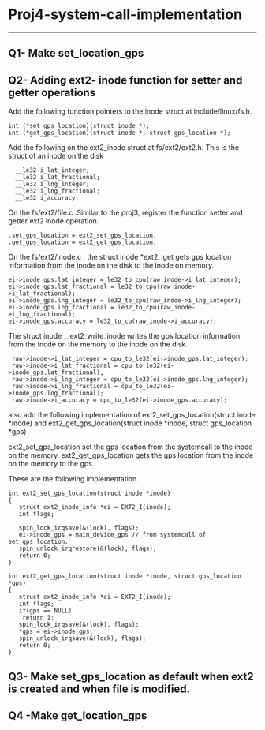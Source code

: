 # Proj4-system-call-implementation
---
Q1- Make set_location_gps
---
Q2- Adding ext2- inode function for setter and getter operations
---
Add the following function pointers to the inode struct at include/linux/fs.h.
```=clike
int (*set_gps_location)(struct inode *);
int (*get_gps_location)(struct inode *, struct gps_location *);
```
Add the following on the ext2_inode struct at fs/ext2/ext2.h. This is the struct of an inode on the disk
```=clike
  __le32 i_lat_integer;
  __le32 i_lat_fractional;
  __le32 i_lng_integer;
  __le32 i_lng_fractional;
  __le32 i_accuracy;
```
On the fs/ext2/file.c .Similar to the proj3, register the function setter and getter ext2 inode operation.
```=clike
.set_gps_location = ext2_set_gps_location,
.get_gps_location = ext2_get_gps_location,
```
On the fs/ext2/inode.c , the struct inode *ext2_iget gets gps location information from the inode on the disk to the inode on memory.
  ```=clike
  ei->inode_gps.lat_integer = le32_to_cpu(raw_inode->i_lat_integer);
  ei->inode_gps.lat_fractional = le32_to_cpu(raw_inode->i_lat_fractional);
  ei->inode_gps.lng_integer = le32_to_cpu(raw_inode->i_lng_integer);
  ei->inode_gps.lng_fractional = le32_to_cpu(raw_inode->i_lng_fractional);
  ei->inode_gps.accuracy = le32_to_cu(raw_inode->i_accuracy);
   ```
The struct inode __ext2_write_inode writes the gps location information from the inode on the memory to the inode on the disk.
```=clike
 raw->inode->i_lat_integer = cpu_to_le32(ei->inode_gps.lat_integer);
 raw->inode->i_lat_fractional = cpu_to_le32(ei->inode_gps.lat_fractional);
 raw->inode->i_lng_integer = cpu_to_le32(ei->inode_gps.lng_integer);
 raw->inode->i_lng_fractional = cpu_to_le32(ei->inode_gps.lng_fractional);
 raw->inode->i_accuracy = cpu_to_le32(ei->inode_gps.accuracy);
 ```
also add the following implementation of ext2_set_gps_location(struct inode *inode) and ext2_get_gps_location(struct inode *inode, struct gps_location *gps)

ext2_set_gps_location set the gps location from the systemcall to the inode on the memory.
ext2_get_gps_location gets the gps location from the inode on the memory to the gps.

These are the following implementation.
```=clike
int ext2_set_gps_location(struct inode *inode)
{
   struct ext2_inode_info *ei = EXT2_I(inode);
   int flags;
   
   spin_lock_irqsave(&(lock), flags);
   ei->inode_gps = main_device_gps // from systemcall of set_gps_location.
   spin_unlock_irqrestore(&(lock), flags);
   return 0;
}
```
```=clike
int ext2_get_gps_location(struct inode *inode, struct gps_location *gps)
{
   struct ext2_inode_info *ei = EXT2_I(inode);
   int flags;
   if(gps == NULL)
    return 1;
   spin_lock_irqsave(&(lock), flags);
   *gps = ei->inode_gps;
   spin_unlock_irqsave(&(lock), flags);
   return 0;
}
```
Q3- Make set_gps_location as default when ext2 is created and when file is modified.
---
Q4 -Make get_location_gps
---
